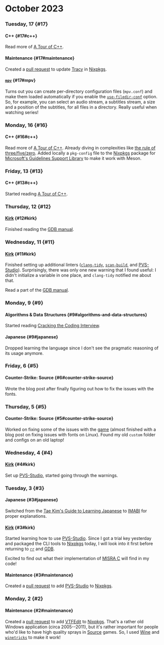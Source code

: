 # October 2023

### Tuesday, 17 {#17}

#### C++ {#17#c++}

Read more of [A Tour of C++](https://www.stroustrup.com/tour3.html).

#### Maintenance {#17#maintenance}

Created a [pull request](https://github.com/NixOS/nixpkgs/pull/261589) to update [Tracy](https://github.com/wolfpld/tracy) in [Nixpkgs](https://github.com/NixOS/nixpkgs).

#### [`mpv`](https://mpv.io) {#17#mpv}

Turns out you can create per-directory configuration files (`mpv.conf`) and make them loaded automatically if you enable the [`use-filedir-conf`](https://mpv.io/manual/stable/#options-use-filedir-conf) option. So, for example, you can select an audio stream, a subtitles stream, a size and a position of the subtitles, for all files in a directory. Really useful when watching series!

### Monday, 16 {#16}

#### C++ {#16#c++}

Read more of [A Tour of C++](https://www.stroustrup.com/tour3.html). Already diving in complexities like [the rule of three/five/zero](https://en.cppreference.com/w/cpp/language/rule_of_three). Added locally a `pkg-config` file to the [Nixpkgs](https://github.com/NixOS/nixpkgs) package for [Microsoft's Guidelines Support Library](https://github.com/Microsoft/GSL) to make it work with Meson.

### Friday, 13 {#13}

#### C++ {#13#c++}

Started reading [A Tour of C++](https://www.stroustrup.com/tour3.html).

### Thursday, 12 {#12}

#### [Kirk](../../git.md#kirk) {#12#kirk}

Finished reading the [GDB manual](https://sourceware.org/gdb/current/onlinedocs/gdb).

### Wednesday, 11 {#11}

#### [Kirk](../../git.md#kirk) {#11#kirk}

Finished setting up additional linters ([`clang-tidy`](https://clang.llvm.org/extra/clang-tidy), [`scan-build`](https://clang-analyzer.llvm.org/scan-build.html), and [PVS-Studio](https://pvs-studio.com)). Surprisingly, there was only one new warning that I found useful: I didn't initialize a variable in one place, and `clang-tidy` notified me about that.

Read a part of the [GDB manual](https://sourceware.org/gdb/current/onlinedocs/gdb).

### Monday, 9 {#9}

#### Algorithms & Data Structures {#9#algorithms-and-data-structures}

Started reading [Cracking the Coding Interview](https://www.amazon.com/dp/0984782850).

#### Japanese {#9#japanese}

Dropped learning the language since I don't see the pragmatic reasoning of its usage anymore.

### Friday, 6 {#5}

#### Counter-Strike: Source {#6#counter-strike-source}

Wrote the blog post after finally figuring out how to fix the issues with the fonts.

### Thursday, 5 {#5}

#### Counter-Strike: Source {#5#counter-strike-source}

Worked on fixing some of the issues with the [game](https://en.wikipedia.org/wiki/Counter-Strike:_Source) (almost finished with a blog post on fixing issues with fonts on Linux). Found my old `custom` folder and configs on an old laptop!

### Wednesday, 4 {#4}

#### [Kirk](../../git.md#kirk) {#4#kirk}

Set up [PVS-Studio](https://pvs-studio.com/en/pvs-studio), started going through the warnings.

### Tuesday, 3 {#3}

#### Japanese {#3#japanese}

Switched from the [Tae Kim's Guide to Learning Japanese](https://guidetojapanese.org/learn/complete) to [IMABI](https://imabi.org) for proper explanations.

#### [Kirk](../../git.md#kirk) {#3#kirk}

Started learning how to use [PVS-Studio](https://pvs-studio.com/en/pvs-studio). Since I got a trial key yesterday and packaged the CLI tools to [Nixpkgs](https://github.com/NixOS/nixpkgs) today, I will look into it first before returning to [`rr`](https://github.com/rr-debugger/rr) and [GDB](https://www.sourceware.org/gdb).

Excited to find out what their implementation of [MISRA C](https://en.wikipedia.org/wiki/MISRA_C) will find in my code!

#### Maintenance {#3#maintenance}

Created a [pull request](https://github.com/NixOS/nixpkgs/pull/258817) to add [PVS-Studio](https://pvs-studio.com/en/pvs-studio) to [Nixpkgs](https://github.com/NixOS/nixpkgs).

### Monday, 2 {#2}

#### Maintenance {#2#maintenance}

Created a [pull request](https://github.com/NixOS/nixpkgs/pull/258646) to add [VTFEdit](https://developer.valvesoftware.com/wiki/VTFEdit) to [Nixpkgs](https://github.com/NixOS/nixpkgs). That's a rather old Windows application (circa 2005--2011), but it's rather important for people who'd like to have high quality sprays in [Source](https://en.wikipedia.org/wiki/Source) games. So, I used [Wine](https://en.wikipedia.org/wiki/Wine_(software)) and [`winetricks`](https://github.com/Winetricks/winetricks) to make it work!
